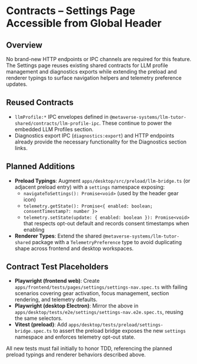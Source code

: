 # Contracts – Settings Page Accessible from Global Header

## Overview
No brand-new HTTP endpoints or IPC channels are required for this feature. The Settings page reuses existing shared contracts for LLM profile management and diagnostics exports while extending the preload and renderer typings to surface navigation helpers and telemetry preference updates.

## Reused Contracts
- `llmProfile:*` IPC envelopes defined in `@metaverse-systems/llm-tutor-shared/contracts/llm-profile-ipc`. These continue to power the embedded LLM Profiles section.
- Diagnostics export IPC (`diagnostics:export`) and HTTP endpoints already provide the necessary functionality for the Diagnostics section links.

## Planned Additions
- **Preload Typings**: Augment `apps/desktop/src/preload/llm-bridge.ts` (or adjacent preload entry) with a `settings` namespace exposing:
  - `navigateToSettings(): Promise<void>` (used by the header gear icon)
  - `telemetry.getState(): Promise<{ enabled: boolean; consentTimestamp?: number }>`
  - `telemetry.setState(update: { enabled: boolean }): Promise<void>` that respects opt-out default and records consent timestamps when enabling
- **Renderer Types**: Extend the shared `@metaverse-systems/llm-tutor-shared` package with a `TelemetryPreference` type to avoid duplicating shape across frontend and desktop workspaces.

## Contract Test Placeholders
- **Playwright (frontend web)**: Create `apps/frontend/tests/pages/settings/settings-nav.spec.ts` with failing scenarios covering gear activation, focus management, section rendering, and telemetry defaults.
- **Playwright (desktop Electron)**: Mirror the above in `apps/desktop/tests/e2e/settings/settings-nav.e2e.spec.ts`, reusing the same selectors.
- **Vitest (preload)**: Add `apps/desktop/tests/preload/settings-bridge.spec.ts` to assert the preload bridge exposes the new `settings` namespace and enforces telemetry opt-out state.

All new tests must fail initially to honor TDD, referencing the planned preload typings and renderer behaviors described above.
